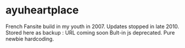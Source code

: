 # ayuheartplace
French Fansite build in my youth in 2007. 
Updates stopped in late 2010. 
Stored here as backup : URL coming soon
Bult-in js deprecated. 
Pure newbie hardcoding. 
